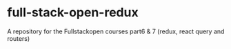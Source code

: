 # full-stack-open-redux
A repository for the Fullstackopen courses part6 & 7 (redux, react query and routers)
